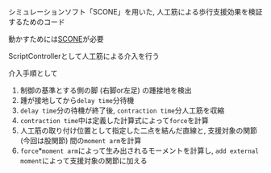 シミュレーションソフト「SCONE」を用いた, 人工筋による歩行支援効果を検証するためのコード

動かすためには[SCONE](https://scone.software/doku.php?id=install)が必要

ScriptControllerとして人工筋による介入を行う

介入手順として

1. 制御の基準とする側の脚 (右脚or左足) の踵接地を検出
2. 踵が接地してから`delay time`分待機
3. `delay time`分の待機が終了後, `contraction time`分人工筋を収縮
4. `contraction time`中は定義した計算式によって`force`を計算
5. 人工筋の取り付け位置として指定した二点を結んだ直線と, 支援対象の関節 (今回は股関節) 間の`moment arm`を計算
6. `force`*`moment arm`によって生み出されるモーメントを計算し, `add external moment`によって支援対象の関節に加える
